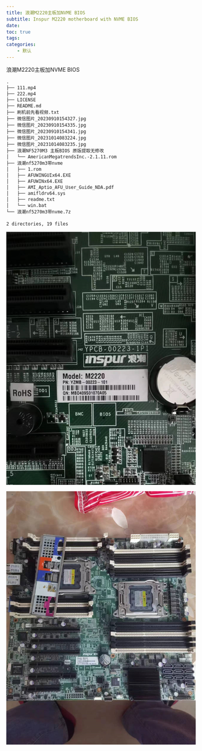 ```yaml
---
title: 浪潮M2220主板加NVME BIOS
subtitle: Inspur M2220 motherboard with NVME BIOS
date: 
toc: true
tags: 
categories: 
    - 默认
---
```



浪潮M2220主板加NVME BIOS

```shell
.
├── 111.mp4
├── 222.mp4
├── LICENSE
├── README.md
├── 刷机前先看视频.txt
├── 微信图片_20230910154327.jpg
├── 微信图片_20230910154335.jpg
├── 微信图片_20230910154341.jpg
├── 微信图片_20231014083224.jpg
├── 微信图片_20231014083235.jpg
├── 浪潮NF5270M3 主板BIOS 原版提取无修改
│   └── AmericanMegatrendsInc.-2.1.11.rom
├── 浪潮nf5270m3带nvme
│   ├── 1.rom
│   ├── AFUWINGUIx64.EXE
│   ├── AFUWINx64.EXE
│   ├── AMI_Aptio_AFU_User_Guide_NDA.pdf
│   ├── amifldrv64.sys
│   ├── readme.txt
│   └── win.bat
└── 浪潮nf5270m3带nvme.7z

2 directories, 19 files
```



![17014912290411701491228172.png](https://raw.githubusercontent.com/james-curtis/james-curtis.github.io/main/static/images/17014912290411701491228172.png)

![17014912430411701491242486.png](https://raw.githubusercontent.com/james-curtis/james-curtis.github.io/main/static/images/17014912430411701491242486.png)